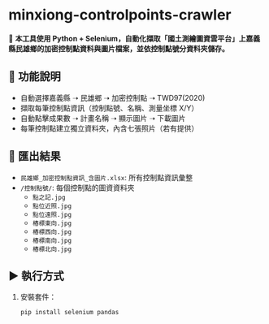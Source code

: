 # minxiong-controlpoints-crawler

📍 **本工具使用 Python + Selenium，自動化擷取「國土測繪圖資雲平台」上嘉義縣民雄鄉的加密控制點資料與圖片檔案，並依控制點號分資料夾儲存。**

## 🔧 功能說明

- 自動選擇嘉義縣 ➝ 民雄鄉 ➝ 加密控制點 ➝ TWD97(2020)
- 擷取每筆控制點資訊（控制點號、名稱、測量坐標 X/Y）
- 自動點擊成果數 ➝ 計畫名稱 ➝ 顯示圖片 ➝ 下載圖片
- 每筆控制點建立獨立資料夾，內含七張照片（若有提供）

## 📁 匯出結果

- `民雄鄉_加密控制點資訊_含圖片.xlsx`: 所有控制點資訊彙整
- `/控制點號/`: 每個控制點的圖資資料夾
  - `點之記.jpg`
  - `點位近照.jpg`
  - `點位遠照.jpg`
  - `樁標東向.jpg`
  - `樁標西向.jpg`
  - `樁標南向.jpg`
  - `樁標北向.jpg`

## ▶️ 執行方式

1. 安裝套件：

   ```bash
   pip install selenium pandas
